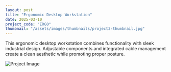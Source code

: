 ```yaml
---
layout: post
title: "Ergonomic Desktop Workstation"
date: 2025-03-10
project_code: "ERGO"
thumbnail: "/assets/images/thumbnails/project3-thumbnail.jpg"
---
```


This ergonomic desktop workstation combines functionality with sleek industrial design. Adjustable components and integrated cable management create a clean aesthetic while promoting proper posture.

![Project Image](https://source.unsplash.com/random/800x600/?workstation)
